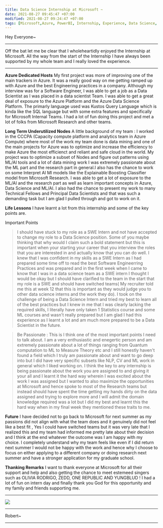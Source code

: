 ```yaml
---
title: Data Science Internship at Microsoft ~
date: 2021-08-27 09:45:47 +07:00
modified: 2021-08-27 09:24:47 +07:00
tags: [Microsoft,Azure, PowerBI, Internship, Experience, Data Science, Python]
---
```

Hey Everyone~
<hr>
Off the bat let me be clear that I wholeheartidly enjoyed the Internship at Microsoft. All the way from the start of the Internship I have always been supported by my whole team and I really loved the experience.
<hr>

**Azure Dedicated Hosts**
My first project was more of improving one of the main trackers in Azure. It was a really good way on me getting ramped up with Azure and the best Engineering practices in a company. Although my interview was for a Software Engineer, I was able to get a job as a Data Scientist as I was placed in a data scientist Team. I was able to get a great deal of exposure to the Azure Platform and the Azure Data Science Platform. The primarly language used was Kustos Query Language which is kinda like the SQL language but with some extra features and specifically for Microsoft Internal Teams. I had a lot of fun doing this project and met a lot of folks from Microsoft Research and other teams.

**Long Term Underutilized Nodes**
A little background of my team : I worked in the CCCPA (Capacity compute platform and analytics team in Azure Compute) where most of the work my team done is data mining and one of the main projects for Azure was to optimize and increase the efficiency to make Azure the most efficienct and reliant and safe cloud in the world. My project was to optimize a subset of Nodes and figure out patterns using ML/AI tools and a lot of data mining work
I was extremely passionate about the ML part and the research part in general.I also has the chance to work on some Interpret AI Ml models like the Explainable Boosting Classifier model from Microsoft Research. I was able to get a lot of exposure to the ML/AI and the research part as well as learn important concepts in Azure, Data Science and ML/AI. I also had the chance to present my work to many Technical Fellows and Principal Data Scientists and that was such a demanding task but I am glad I pulled through and got to work on it.

**Life Lessons**
I have learnt a lot from this internship and some of the key points are.

Important Points

> I should have stuck to my role as a SWE Intern and not have accepted to change my role to a Data Science position. Some of you maybe thinking that why would I claim such a bold statement but this is important when your starting your career that you interview the roles that you are interested in and actually know that you can do well. I knew that I was confident in my skills as a SWE Intern as I had prepared some time off to read the best Software Engineerring Practices and was prepared and in the first week when I came to know that I was in a data science team as a SWE intern I thought I would be okay but I should have clarified to the team in the start that my role is a SWE and should have switched teams( My recruiter told me this at week 12 that this is important as they would judge you to other data science interns and the work they do). I took on the challenge of being a Data Science Intern and tried my best to learn all of the best practices but I knew in me that I was clearly lacking the required skills, I literally have only taken 1 Statistics course and some ML courses and wasn't really prepared but I am glad I had this experience as I learnt a lot and am much more prepared to be a Data Scientist in the future.

> Be Passionate : This is I think one of the most important points I need to talk about. I am a very enthusiastic and enegertic person and am extremely passionate about a lot of things ranging from Quantum computation to ML to Measure Theory etc and I still honestly haven't found a field which I truly am passionate about and want to go deep into but I did have very specific subsets like NLP, CV and ML work in general which I liked working on. I think the key to any internship is being passionate about the work you are assigned to and giving it your all and I learnt it the hard way wherein I was excited about the work I was assigned but I wanted to also maximize the opportunities at Microsoft and hence spoke to most of the Research teams but instead should have spent the time getting my hands dirty on the data assigned and trying to explore more and I will admit the domain knowledge required was a lot but I did my best and learnt this the hard way when in my final week they mentioned these traits to me. 

**Future**
I have decided not to go back to Microsoft for next summer as my passions did not align with what the team does and it genuinely did not feel like a best fit , Yes I could have switched teams but it was very late that I realized this and my team had informed me pretty late about their decision and I think at the end whatever the outcome was I am happy with my choice. I completely understand why my team feels like even if I did return next summer I would not be happy with the work and hence why I choose to focus on either applying to a different company or doing research next summer and have a stronger application for my graduate school.

**Thanking Remarks**
I want to thank everyone at Microsoft for all their support and help and also getting the chance to meet estemeed singers such as OLIVIA RODRIGO, ZEDD, ONE REPUBLIC AND YUNGBLUD ! I had a lot of fun on intern day and finally thank you God for this opportunity and my family and friends supporting me.

<hr>

<img src = "https://cdn.vox-cdn.com/thumbor/sBE942wwndE8tJpcs4yph671H1E=/0x170:2040x1190/fit-in/1200x600/cdn.vox-cdn.com/uploads/chorus_asset/file/10793347/acastro_180507_1777_microsoft_0003.jpg">

<hr>
Robert~


<hr>
<div id="wpac-comment"></div>
<script type="text/javascript">
wpac_init = window.wpac_init || [];
wpac_init.push({widget: 'Comment', id: 26271});
(function() {
    if ('WIDGETPACK_LOADED' in window) return;
    WIDGETPACK_LOADED = true;
    var mc = document.createElement('script');
    mc.type = 'text/javascript';
    mc.async = true;
    mc.src = 'https://embed.widgetpack.com/widget.js';
    var s = document.getElementsByTagName('script')[0]; s.parentNode.insertBefore(mc, s.nextSibling);
})();
</script>
